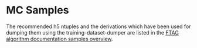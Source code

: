 MC Samples
==============

The recommended h5 ntuples and the derivations which have been used for dumping them using the training-dataset-dumper are listed in the [FTAG algorithm documentation samples overview](https://ftag.docs.cern.ch/software/samples/).

